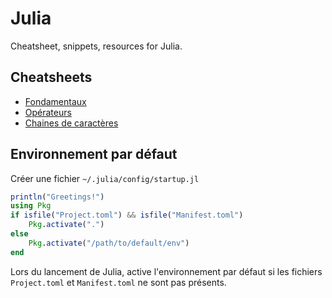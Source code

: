 # Julia
Cheatsheet, snippets, resources for Julia.

## Cheatsheets
 - [Fondamentaux](julia.ipynb)
 - [Opérateurs](operators.ipynb)
 - [Chaines de caractères](strings.ipynb)

## Environnement par défaut
Créer une fichier `~/.julia/config/startup.jl`

```julia
println("Greetings!")
using Pkg
if isfile("Project.toml") && isfile("Manifest.toml")
    Pkg.activate(".")
else
    Pkg.activate("/path/to/default/env")
end
```
Lors du lancement de Julia, active l'environnement par défaut si les fichiers `Project.toml` et `Manifest.toml` ne sont pas présents.




